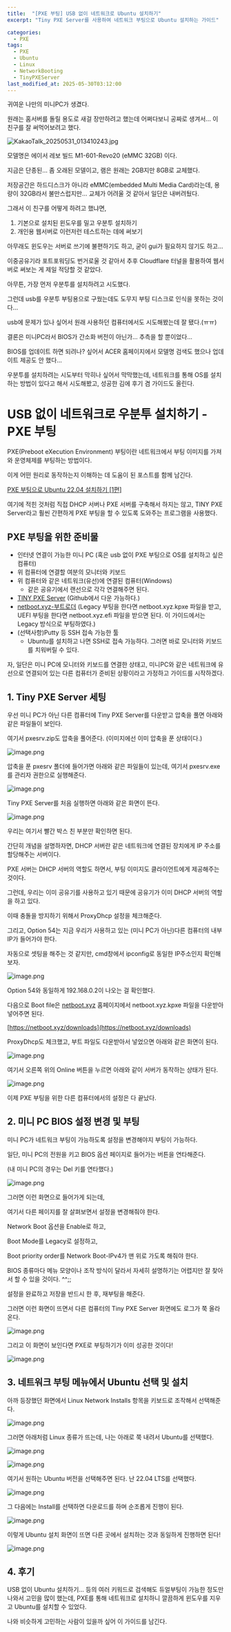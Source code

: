 ```yaml
---
title:  "[PXE 부팅] USB 없이 네트워크로 Ubuntu 설치하기"
excerpt: "Tiny PXE Server를 사용하여 네트워크 부팅으로 Ubuntu 설치하는 가이드"

categories:
  - PXE
tags:
  - PXE
  - Ubuntu
  - Linux
  - NetworkBooting
  - TinyPXEServer
last_modified_at: 2025-05-30T03:12:00
--- 
```


귀여운 나만의 미니PC가 생겼다.

원래는 홈서버를 돌릴 용도로 새걸 장만하려고 했는데 어쩌다보니 공짜로 생겨서… 이 친구를 잘 써먹어보려고 했다.

![KakaoTalk_20250531_013410243.jpg](https://salmon99.github.io/assets/images/20250531/KakaoTalk_20250531_013410243.jpg)

모델명은 에이서 레보 빌드 M1-601-Revo20 (eMMC 32GB) 이다.

지금은 단종된… 좀 오래된 모델이고, 램은 원래는 2GB지만 8GB로 교체했다.

저장공간은 하드디스크가 아니라 eMMC(embedded Multi Media Card)라는데, 용량이 32GB라서 불만스럽지만… 교체가 어려울 것 같아서 일단은 내버려뒀다.

그래서 이 친구를 어떻게 하려고 했냐면,

1. 기본으로 설치된 윈도우를 밀고 우분투 설치하기
2. 개인용 웹서버로 이런저런 테스트하는 데에 써보기

아무래도 윈도우는 서버로 쓰기에 불편하기도 하고, 굳이 gui가 필요하지 않기도 하고…

이중공유기라 포트포워딩도 번거로울 것 같아서 추후 Cloudflare 터널을 활용하여 웹서버로 써보는 게 제일 적당할 것 같았다.

아무튼, 가장 먼저 우분투를 설치하려고 시도했다.

그런데 usb를 우분투 부팅용으로 구웠는데도 도무지 부팅 디스크로 인식을 못하는 것이다…

usb에 문제가 있나 싶어서 원래 사용하던 컴퓨터에서도 시도해봤는데 잘 됐다.(ㅠㅠ)

결론은 미니PC라서 BIOS가 간소화 버전이 아닌가… 추측을 할 뿐이었다…

BIOS를 업데이트 하면 되려나? 싶어서 ACER 홈페이지에서 모델명 검색도 했으나 업데이트 제공도 안 했다…

우분투를 설치하려는 시도부터 막히나 싶어서 막막했는데, 네트워크를 통해 OS를 설치하는 방법이 있다고 해서 시도해봤고, 성공한 김에 후기 겸 가이드도 올린다.

# USB 없이 네트워크로 우분투 설치하기 - PXE 부팅

PXE(Preboot eXecution Environment) 부팅이란 네트워크에서 부팅 이미지를 가져와 운영체제를 부팅하는 방법이다.

이게 어떤 원리로 동작하는지 이해하는 데 도움이 된 포스트를 함께 남긴다.

[PXE 부팅으로 Ubuntu 22.04 설치하기 [1편]](https://tech-recipe.tistory.com/28)

여기에 적힌 것처럼 직접 DHCP 서버나 PXE 서버를 구축해서 하지는 않고, TINY PXE Server라고 훨씬 간편하게 PXE 부팅을 할 수 있도록 도와주는 프로그램을 사용했다.

## PXE 부팅을 위한 준비물

- 인터넷 연결이 가능한 미니 PC (혹은 usb 없이 PXE 부팅으로 OS를 설치하고 싶은 컴퓨터)
- 위 컴퓨터에 연결할 여분의 모니터와 키보드
- 위 컴퓨터와 같은 네트워크(유선)에 연결된 컴퓨터(Windows)
    - 같은 공유기에서 랜선으로 각각 연결해주면 된다.
- [TINY PXE Server](https://github.com/erwan2212/tinypxeserver) (Github에서 다운 가능하다.)
- [netboot.xyz-부트로더](https://netboot.xyz/downloads) (Legacy 부팅을 한다면 netboot.xyz.kpxe 파일을 받고, UEFI 부팅을 한다면 netboot.xyz.efi 파일을 받으면 된다. 이 가이드에서는 Legacy 방식으로 부팅하였다.)
- (선택사항)Putty 등 SSH 접속 가능한 툴
    - Ubuntu를 설치하고 나면 SSH로 접속 가능하다. 그러면 바로 모니터와 키보드를 치워버릴 수 있다.

자, 일단은 미니 PC에 모니터와 키보드를 연결한 상태고, 미니PC와 같은 네트워크에 유선으로 연결되어 있는 다른 컴퓨터가 준비된 상황이라고 가정하고 가이드를 시작하겠다.

## 1. Tiny PXE Server 세팅

우선 미니 PC가 아닌 다른 컴퓨터에 Tiny PXE Server를 다운받고 압축을 풀면 아래와 같은 파일들이 보인다.

여기서 pxesrv.zip도 압축을 풀어준다. (이미지에선 이미 압축을 푼 상태이다.)

![image.png](https://salmon99.github.io/assets/images/20250531/image.png)

압축을 푼 pxesrv 폴더에 들어가면 아래와 같은 파일들이 있는데, 여기서 pxesrv.exe를 관리자 권한으로 실행해준다.

![image.png](https://salmon99.github.io/assets/images/20250531/image%201.png)

Tiny PXE Server를 처음 실행하면 아래와 같은 화면이 뜬다.

![image.png](https://salmon99.github.io/assets/images/20250531/image%202.png)

우리는 여기서 빨간 박스 친 부분만 확인하면 된다.

간단히 개념을 설명하자면, DHCP 서버란 같은 네트워크에 연결된 장치에게 IP 주소를 할당해주는 서버이다.

PXE 서버는 DHCP 서버의 역할도 하면서, 부팅 이미지도 클라이언트에게 제공해주는 것이다.

그런데, 우리는 이미 공유기를 사용하고 있기 때문에 공유기가 이미 DHCP 서버의 역할을 하고 있다.

이때 충돌을 방지하기 위해서 ProxyDhcp 설정을 체크해준다.

그리고, Option 54는 지금 우리가 사용하고 있는 (미니 PC가 아닌)다른 컴퓨터의 내부 IP가 들어가야 한다.

자동으로 셋팅을 해주는 것 같지만, cmd창에서 ipconfig로 동일한 IP주소인지 확인해보자.

![image.png](https://salmon99.github.io/assets/images/20250531/3681e3f6-72c9-4e26-9d7a-aa3fedc46f96.png)

Option 54와 동일하게 192.168.0.2이 나오는 걸 확인했다.

다음으로 Boot file은 [netboot.xyz](http://netboot.xyz) 홈페이지에서 netboot.xyz.kpxe 파일을 다운받아 넣어주면 된다.

[https://netboot.xyz/downloads](https://netboot.xyz/downloads)

ProxyDhcp도 체크했고, 부트 파일도 다운받아서 넣었으면 아래와 같은 화면이 된다.

![image.png](https://salmon99.github.io/assets/images/20250531/image%203.png)

여기서 오른쪽 위의 Online 버튼을 누르면 아래와 같이 서버가 동작하는 상태가 된다.

![image.png](https://salmon99.github.io/assets/images/20250531/image%204.png)

이제 PXE 부팅을 위한 다른 컴퓨터에서의 설정은 다 끝났다.

## 2. 미니 PC BIOS 설정 변경 및 부팅

미니 PC가 네트워크 부팅이 가능하도록 설정을 변경해야지 부팅이 가능하다.

일단, 미니 PC의 전원을 키고 BIOS 옵션 페이지로 들어가는 버튼을 연타해준다.

(내 미니 PC의 경우는 Del 키를 연타했다.)

![image.png](https://salmon99.github.io/assets/images/20250531/image%205.png)

그러면 이런 화면으로 들어가게 되는데,

여기서 다른 페이지를 잘 살펴보면서 설정을 변경해줘야 한다.

Network Boot 옵션을 Enable로 하고,

Boot Mode를 Legacy로 설정하고,

Boot priority order를 Network Boot-IPv4가 맨 위로 가도록 해줘야 한다.

BIOS 종류마다 메뉴 모양이나 조작 방식이 달라서 자세히 설명하기는 어렵지만 잘 찾아서 할 수 있을 것이다. ^^;;

설정을 완료하고 저장을 반드시 한 후, 재부팅을 해준다.

그러면 이런 화면이 뜨면서 다른 컴퓨터의 Tiny PXE Server 화면에도 로그가 쭉 올라온다.

![image.png](https://salmon99.github.io/assets/images/20250531/image%206.png)

그리고 이 화면이 보인다면 PXE로 부팅하기가 이미 성공한 것이다!

![image.png](https://salmon99.github.io/assets/images/20250531/image%207.png)

## 3. 네트워크 부팅 메뉴에서 Ubuntu 선택 및 설치

아까 등장했던 화면에서 Linux Network Installs 항목을 키보드로 조작해서 선택해준다.

![image.png](https://salmon99.github.io/assets/images/20250531/image%208.png)

그러면 아래처럼 Linux 종류가 뜨는데, 나는 아래로 쭉 내려서 Ubuntu를 선택했다.

![image.png](https://salmon99.github.io/assets/images/20250531/image%209.png)

![image.png](https://salmon99.github.io/assets/images/20250531/image%2010.png)

여기서 원하는 Ubuntu 버전을 선택해주면 된다. 난 22.04 LTS를 선택했다.

![image.png](https://salmon99.github.io/assets/images/20250531/image%2011.png)

그 다음에는 Install를 선택하면 다운로드를 하며 순조롭게 진행이 된다.

![image.png](https://salmon99.github.io/assets/images/20250531/image%2012.png)

이렇게 Ubuntu 설치 화면이 뜨면 다른 곳에서 설치하는 것과 동일하게 진행하면 된다!

![image.png](https://salmon99.github.io/assets/images/20250531/64109065-5cab-4150-9f74-cc6d1fe33a46.png)

## 4. 후기

USB 없이 Ubuntu 설치하기… 등의 여러 키워드로 검색해도 듀얼부팅이 가능한 정도만 나와서 고민을 많이 했는데, PXE를 통해 네트워크로 설치하니 깔끔하게 윈도우를 지우고 Ubuntu를 설치할 수 있었다.

나와 비슷하게 고민하는 사람이 있을까 싶어 이 가이드를 남긴다.